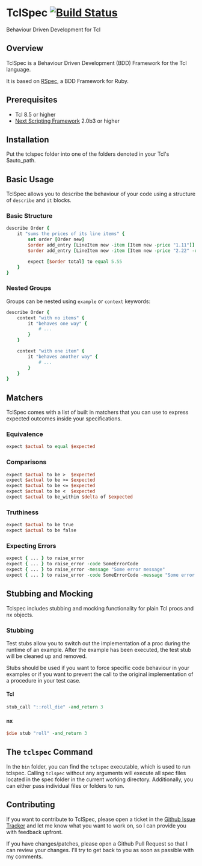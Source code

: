 # TclSpec [![Build Status](https://travis-ci.org/arthurschreiber/tclspec.png?branch=master)](https://travis-ci.org/arthurschreiber/tclspec)

Behaviour Driven Development for Tcl

## Overview

TclSpec is a Behaviour Driven Development (BDD) Framework for the Tcl language.

It is based on [RSpec](https://www.relishapp.com/rspec), a BDD Framework for Ruby.

## Prerequisites

 * Tcl 8.5 or higher
 * [Next Scripting Framework](http://next-scripting.org/) 2.0b3 or higher

## Installation

Put the tclspec folder into one of the folders denoted in your Tcl's $auto_path.

## Basic Usage

TclSpec allows you to describe the behaviour of your code using a structure of
`describe` and `it` blocks.

### Basic Structure

```tcl
describe Order {
    it "sums the prices of its line items" {
        set order [Order new]
        $order add_entry [LineItem new -item [Item new -price "1.11"]]
        $order add_entry [LineItem new -item [Item new -price "2.22" -quantity 2]]

        expect [$order total] to equal 5.55
    }
}
```

### Nested Groups

Groups can be nested using `example` or `context` keywords:

```tcl
describe Order {
    context "with no items" {
        it "behaves one way" {
            # ...
        }
    }

    context "with one item" {
        it "behaves another way" {
            # ...
        }
    }
}
```

## Matchers

TclSpec comes with a list of built in matchers that you can use to express
expected outcomes inside your specifications.

### Equivalence

```tcl
expect $actual to equal $expected
```

### Comparisons

```tcl
expect $actual to be >  $expected
expect $actual to be >= $expected
expect $actual to be <= $expected
expect $actual to be <  $expected
expect $actual to be_within $delta of $expected
```

### Truthiness

```tcl
expect $actual to be true
expect $actual to be false
```

### Expecting Errors

```tcl
expect { ... } to raise_error
expect { ... } to raise_error -code SomeErrorCode
expect { ... } to raise_error -message "Some error message"
expect { ... } to raise_error -code SomeErrorCode -message "Some error message
```

## Stubbing and Mocking

Tclspec includes stubbing and mocking functionality for plain Tcl procs and nx objects.


### Stubbing

Test stubs allow you to switch out the implementation of a proc during the runtime of an
example. After the example has been executed, the test stub will be cleaned up and removed.

Stubs should be used if you want to force specific code behaviour in your examples or if you
want to prevent the call to the original implementation of a procedure in your test case.

#### Tcl

```tcl
stub_call "::roll_die" -and_return 3
```

#### nx

```tcl
$die stub "roll" -and_return 3
```

## The `tclspec` Command

In the `bin` folder, you can find the `tclspec` executable, which is used to
run tclspec. Calling `tclspec` without any arguments will execute all spec files
located in the spec folder in the current working directory. Additionally, you
can either pass individual files or folders to run.

## Contributing

If you want to contribute to TclSpec, please open a ticket in the
[Github Issue Tracker](https://github.com/arthurschreiber/tclspec/issues) and
let me know what you want to work on, so I can provide you with feedback upfront.

If you have changes/patches, please open a Github Pull Request so that I can review
your changes. I'll try to get back to you as soon as passible with my comments.

